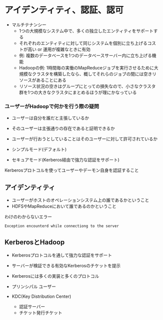 # アイデンティティ、認証、認可

- マルチテナンシー
    - 1つの大規模なシステム中で、多くの独立したエンティティをサポートする
    - それぞれのエンティティに対して同じシステムを個別に立ち上げるコストが高い or 運用が複雑なときに有効
    - 例: 複数のデータベースを1つのデータベースサーバー内に立ち上げる機能
    - Hadoopの例: 1時間毎の実働のMapReduceジョブを実行させるために大規模なクラスタを構築したなら、概してそれらのジョブの間には空きリソースがあることにある
    - リソース状況の空きはグループにとっての損失なので、小さなクラスタ群を1つの大きなクラスタにまとめるほうが理にかなっている

### ユーザーがHadoopで何かを行う際の疑問

- ユーザーは自分を誰だと主張しているか
- そのユーザーは主張通りの存在であると証明できるか
- ユーザーが行おうとしていることはそのユーザーに対して許可されているか

- シンプルモード(デフォルト)
- セキュアモード(Kerberos経由で強力な認証をサポート)

Kerberosプロトコルを使ってユーザーやデーモン自身を認証すること

## アイデンティティ

- ユーザーがホストのオペレーションシステム上の誰であるかということ
- HDFSやMapReduceにおいて誰であるのかということ

わけのわからないエラー

`Exception encounterd while connectiong to the server`

## KerberosとHadoop

- Kerberosプロトコルを通して強力な認証をサポート
- サーバーが検証できる有効なKerberosのチケットを提示
- Kerberosには多くの実装と多くのプロトコル
- プリンシパル ユーザー

- KDC(Key Distribution Center)
    - 認証サーバー
    - チケット発行チケット
